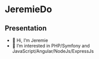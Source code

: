# JeremieDo

## Presentation

- 👋 Hi, I’m Jeremie
- 👀 I’m interested in PHP/Symfony and JavaScript/Angular/NodeJs/ExpressJs
